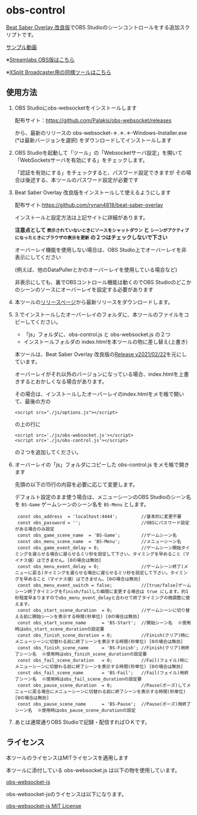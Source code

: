 # obs-control

[Beat Saber Overlay 改良版](https://github.com/rynan4818/beat-saber-overlay)でOBS Studioのシーンコントロールをする追加スクリプトです。

[サンプル動画](https://twitter.com/rynan4818/status/1383422547090284550)

※[Streamlabs OBS版はこちら](https://github.com/rynan4818/Streamlabs-obs-control)

※[XSplit Broadcaster用の同様ツールはこちら](https://github.com/rynan4818/BS-AutoSceneChanger)

## 使用方法

 1. OBS Studioにobs-websocketをインストールします

    配布サイト：https://github.com/Palakis/obs-websocket/releases

    から、最新のリリースの
    obs-websocket-＊.＊.＊-Windows-Installer.exe  (*は最新バージョンを選択)
    をダウンロードしてインストールします

 2. OBS Studioを起動して「ツール」の「Websocketサーバ設定」を開いて「WebSocketsサーバを有効にする」をチェックします。

    「認証を有効にする」をチェックすると、パスワード設定できますが
     その場合は後述する、本ツールのパスワード設定が必要です

 3. Beat Saber Overlay 改良版をインストールして使えるようにします
 
    配布サイト:https://github.com/rynan4818/beat-saber-overlay

    インストールと設定方法は上記サイトに詳細があります。
    
    **注意点として `表示されていないときにソースをシャットダウン` と `シーンがアクティブになったときにブラウザの表示を更新` の２つはチェックしないで下さい**

    オーバーレイ機能を使用しない場合は、OBS Studio上でオーバーレイを非表示にしてください

    (例えば、他のDataPullerとかのオーバーレイを使用している場合など)
    
    非表示にしても、裏でOBSコントロール機能は動くのでOBS Studioのどこかのシーンのソースにオーバーレイを設定する必要があります

 4. 本ツールの[リリースページ](https://github.com/rynan4818/obs-control/releases)から最新リリースをダウンロードします。

 5. 3.でインストールしたオーバーレイのフォルダに、本ツールのファイルをコピーしてください。

    - 「js」フォルダに、obs-control.js と obs-websocket.js の２つ
    - インストールフォルダの index.htmlを本ツールの物に差し替え(上書き)

    本ツールは、Beat Saber Overlay 改良版の[Release v2021/02/22](https://github.com/rynan4818/beat-saber-overlay/releases/tag/v2021%2F02%2F22)を元にしています。

    オーバーレイがそれ以外のバージョンになっている場合、index.htmlを上書きするとおかしくなる場合があります。
    
    その場合は、インストールしたオーバーレイのindex.htmlをメモ帳で開いて、最後の方の

        <script src="./js/options.js"></script>

    の上の行に

        <script src='./js/obs-websocket.js'></script>
        <script src='./js/obs-control.js'></script>

    の２つを追加してください。

 6. オーバーレイの「js」フォルダにコピーした obs-control.js をメモ帳で開きます

    先頭の以下の15行の内容を必要に応じて変更します。

    デフォルト設定のまま使う場合は、メニューシーンのOBS Studioのシーン名を `BS-Game` ゲームシーンのシーン名を `BS-Menu` とします。

         const obs_address  = 'localhost:4444';         //基本的に変更不要
         const obs_password = '';                       //OBSにパスワード設定がある場合のみ設定
         const obs_game_scene_name  = 'BS-Game';        //ゲームシーン名
         const obs_menu_scene_name  = 'BS-Menu';        //メニューシーン名
         const obs_game_event_delay = 0;                //ゲームシーン開始タイミングを遅らせる場合に遅らせるミリ秒を設定して下さい。タイミングを早めること（マイナス値）はできません。[0の場合は無効]
         const obs_menu_event_delay = 0;                //ゲームシーン終了(メニューに戻る)タイミングを遅らせる場合に遅らせるミリ秒を設定して下さい。タイミングを早めること（マイナス値）はできません。[0の場合は無効]
         const obs_menu_event_switch = false;           //[true/false]ゲームシーン終了タイミングをfinish/failした瞬間に変更する場合は true にします。約1秒程度早まりますのでobs_menu_event_delayと合わせて終了タイミングの微調整に使えます。
         const obs_start_scene_duration  = 0;           //ゲームシーンに切り替える前に開始シーンを表示する時間(秒単位) [0の場合は無効]
         const obs_start_scene_name      = 'BS-Start';  //開始シーン名  ※使用時はobs_start_scene_durationの設定要
         const obs_finish_scene_duration = 0;           //Finish(クリア)時にメニューシーンに切替わる前に終了シーンを表示する時間(秒単位) [0の場合は無効]
         const obs_finish_scene_name     = 'BS-Finish'; //Finish(クリア)用終了シーン名  ※使用時はobs_finish_scene_durationの設定要
         const obs_fail_scene_duration   = 0;           //Fail(フェイル)時にメニューシーンに切替わる前に終了シーンを表示する時間(秒単位) [0の場合は無効]
         const obs_fail_scene_name       = 'BS-Fail';   //Fail(フェイル)用終了シーン名  ※使用時はobs_fail_scene_durationの設定要
         const obs_pause_scene_duration  = 0;           //Pause(ポーズ)してメニューに戻る場合にメニューシーンに切替わる前に終了シーンを表示する時間(秒単位) [0の場合は無効]
         const obs_pause_scene_name      = 'BS-Pause';  //Pause(ポーズ)用終了シーン名  ※使用時はobs_pause_scene_durationの設定

 7. あとは通常通りOBS Studioで記録・配信すればＯＫです。

## ライセンス

本ツールのライセンスはMITライセンスを適用します

本ツールに添付している obs-websocket.js は以下の物を使用しています。

[obs-websocket-js](https://github.com/haganbmj/obs-websocket-js)

obs-websocket-jsのライセンスは以下になります。

[obs-websocket-js MIT License](https://github.com/haganbmj/obs-websocket-js/blob/master/LICENSE.md)
